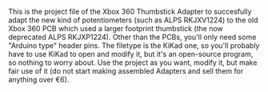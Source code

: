 This is the project file of the Xbox 360 Thumbstick Adapter to succesfully adapt the new kind of potentiometers (such as ALPS RKJXV1224) to the old Xbox 360 PCB which used a larger footprint thumbstick (the now deprecated ALPS RKJXP1224).
Other than the PCBs, you'll only need some "Arduino type" header pins.
The filetype is the KiKad one, so you'll probably have to use KiKad to open and modify it, but it's an open-source program, so nothing to worry about.
Use the project as you want, modify it, but make fair use of it (do not start making assembled Adapters and sell them for anything over €6).
